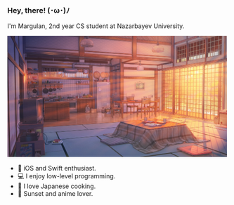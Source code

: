 ### Hey, there! (･ω･)ﾉ

I'm Margulan, 2nd year CS student at Nazarbayev University.

<img src="https://github.com/enumcase/enumcase/blob/main/assets/background.jpg" width="500">

- 🍎 iOS and Swift enthusiast. 
- 💻 I enjoy low-level programming.
- 🍱 I love Japanese cooking.
- 🌇 Sunset and anime lover.
